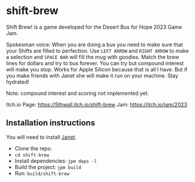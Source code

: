 # shift-brew

Shift Brew! is a game developed for the Desert Bus for Hope 2023 Game Jam.

Spokesman voice: When you are doing a bus you need to make sure that your Shifts are filled to perfection. Use `LEFT ARROW` and `RIGHT ARROW` to make a selection and `SPACE BAR` will fill the mug with goodies. Match the brew lines for dollars and try to bus forever. You can try but compound interest will make you stop. Works for Apple Silicon because that is all I have. But if you make friends with Janet she will make it run on your machine. Stay hydrated!

Note: compound interest and scoring not implemented yet.

Itch.io Page: https://5thwall.itch.io/shift-brew
Jam: https://itch.io/jam/2023

## Installation instructions

You will need to install [Janet](https://janet-lang.org).

- Clone the repo.
- `cd shift-brew`
- Install dependencies: `jpm deps -l`
- Build the project: `jpm build`
- Run: `build/shift-brew`
